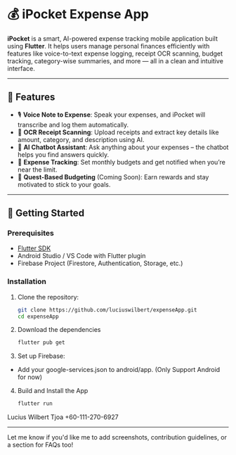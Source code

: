 # 💰 iPocket Expense App

**iPocket** is a smart, AI-powered expense tracking mobile application built using **Flutter**. It helps users manage personal finances efficiently with features like voice-to-text expense logging, receipt OCR scanning, budget tracking, category-wise summaries, and more — all in a clean and intuitive interface.

---

## 🚀 Features

- 🎙️ **Voice Note to Expense**: Speak your expenses, and iPocket will transcribe and log them automatically.
- 🧾 **OCR Receipt Scanning**: Upload receipts and extract key details like amount, category, and description using AI.
- 💬 **AI Chatbot Assistant**: Ask anything about your expenses – the chatbot helps you find answers quickly.
- 💼 **Expense Tracking**: Set monthly budgets and get notified when you’re near the limit.
- 🎯 **Quest-Based Budgeting** (Coming Soon): Earn rewards and stay motivated to stick to your goals.

---

## 📱 Getting Started

### Prerequisites

- [Flutter SDK](https://docs.flutter.dev/get-started/install/windows/mobile)
- Android Studio / VS Code with Flutter plugin
- Firebase Project (Firestore, Authentication, Storage, etc.)

### Installation

1. Clone the repository:
   ```bash
   git clone https://github.com/luciuswilbert/expenseApp.git
   cd expenseApp
2. Download the dependencies
   ```bash
   flutter pub get
4. Set up Firebase:
- Add your google-services.json to android/app. (Only Support Android for now)
4. Build and Install the App
   ```bash
   flutter run


Lucius Wilbert Tjoa
+60-111-270-6927

---

Let me know if you'd like me to add screenshots, contribution guidelines, or a section for FAQs too!
